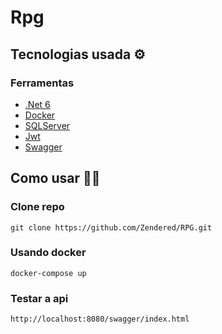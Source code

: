 ﻿# Rpg

## Tecnologias usada ⚙️

### Ferramentas
* [.Net 6](https://dotnet.microsoft.com/en-us/)
* [Docker](https://www.docker.com/)
* [SQLServer](https://www.microsoft.com/pt-br/sql-server/sql-server-downloads)
* [Jwt](https://jwt.io/)
* [Swagger](https://swagger.io/)

## Como usar 🧑‍💻

### Clone repo

```
git clone https://github.com/Zendered/RPG.git
```

### Usando docker

```
docker-compose up
```

### Testar a api

```
http://localhost:8080/swagger/index.html
```
